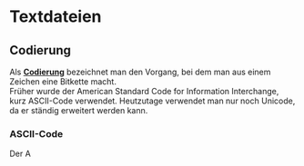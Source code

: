 # Textdateien

## Codierung

Als [**Codierung**](https://de.wikipedia.org/wiki/American_Standard_Code_for_Information_Interchange) bezeichnet man den Vorgang, bei dem man aus einem Zeichen eine Bitkette macht.  
Früher wurde der American Standard Code for Information Interchange, kurz ASCII-Code verwendet.
Heutzutage verwendet man nur noch Unicode, da er ständig erweitert werden kann.

### ASCII-Code

Der A
